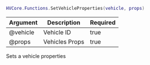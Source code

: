 ```lua
HVCore.Functions.SetVehicleProperties(vehicle, props)
```


| Argument | Description | Required |
| ----------- | ----------- | ----------- |
| @vehicle | Vehicle ID | true |
| @props | Vehicles Props | true |

Sets a vehicle properties